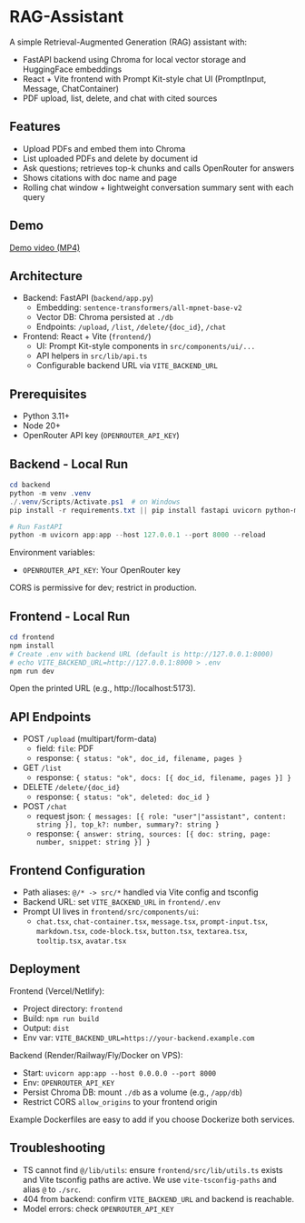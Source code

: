 # RAG-Assistant

A simple Retrieval-Augmented Generation (RAG) assistant with:
- FastAPI backend using Chroma for local vector storage and HuggingFace embeddings
- React + Vite frontend with Prompt Kit-style chat UI (PromptInput, Message, ChatContainer)
- PDF upload, list, delete, and chat with cited sources


## Features
- Upload PDFs and embed them into Chroma
- List uploaded PDFs and delete by document id
- Ask questions; retrieves top-k chunks and calls OpenRouter for answers
- Shows citations with doc name and page
- Rolling chat window + lightweight conversation summary sent with each query


## Demo


[Demo video (MP4)](public/20251020-1226-52.7592098.mp4)




## Architecture
- Backend: FastAPI (`backend/app.py`)
  - Embedding: `sentence-transformers/all-mpnet-base-v2`
  - Vector DB: Chroma persisted at `./db`
  - Endpoints: `/upload`, `/list`, `/delete/{doc_id}`, `/chat`
- Frontend: React + Vite (`frontend/`)
  - UI: Prompt Kit-style components in `src/components/ui/...`
  - API helpers in `src/lib/api.ts`
  - Configurable backend URL via `VITE_BACKEND_URL`


## Prerequisites
- Python 3.11+
- Node 20+
- OpenRouter API key (`OPENROUTER_API_KEY`)


## Backend - Local Run
```powershell
cd backend
python -m venv .venv
./.venv/Scripts/Activate.ps1  # on Windows
pip install -r requirements.txt || pip install fastapi uvicorn python-multipart langchain-community pypdf chromadb sentence-transformers httpx python-dotenv

# Run FastAPI
python -m uvicorn app:app --host 127.0.0.1 --port 8000 --reload
```
Environment variables:
- `OPENROUTER_API_KEY`: Your OpenRouter key

CORS is permissive for dev; restrict in production.


## Frontend - Local Run
```powershell
cd frontend
npm install
# Create .env with backend URL (default is http://127.0.0.1:8000)
# echo VITE_BACKEND_URL=http://127.0.0.1:8000 > .env
npm run dev
```
Open the printed URL (e.g., http://localhost:5173).


## API Endpoints
- POST `/upload` (multipart/form-data)
  - field: `file`: PDF
  - response: `{ status: "ok", doc_id, filename, pages }`
- GET `/list`
  - response: `{ status: "ok", docs: [{ doc_id, filename, pages }] }`
- DELETE `/delete/{doc_id}`
  - response: `{ status: "ok", deleted: doc_id }`
- POST `/chat`
  - request json: `{ messages: [{ role: "user"|"assistant", content: string }], top_k?: number, summary?: string }`
  - response: `{ answer: string, sources: [{ doc: string, page: number, snippet: string }] }`


## Frontend Configuration
- Path aliases: `@/* -> src/*` handled via Vite config and tsconfig
- Backend URL: set `VITE_BACKEND_URL` in `frontend/.env`
- Prompt UI lives in `frontend/src/components/ui`:
  - `chat.tsx`, `chat-container.tsx`, `message.tsx`, `prompt-input.tsx`, `markdown.tsx`, `code-block.tsx`, `button.tsx`, `textarea.tsx`, `tooltip.tsx`, `avatar.tsx`


## Deployment
Frontend (Vercel/Netlify):
- Project directory: `frontend`
- Build: `npm run build`
- Output: `dist`
- Env var: `VITE_BACKEND_URL=https://your-backend.example.com`

Backend (Render/Railway/Fly/Docker on VPS):
- Start: `uvicorn app:app --host 0.0.0.0 --port 8000`
- Env: `OPENROUTER_API_KEY`
- Persist Chroma DB: mount `./db` as a volume (e.g., `/app/db`)
- Restrict CORS `allow_origins` to your frontend origin

Example Dockerfiles are easy to add if you choose Dockerize both services.


## Troubleshooting
- TS cannot find `@/lib/utils`: ensure `frontend/src/lib/utils.ts` exists and Vite tsconfig paths are active. We use `vite-tsconfig-paths` and alias `@` to `./src`.
- 404 from backend: confirm `VITE_BACKEND_URL` and backend is reachable.
- Model errors: check `OPENROUTER_API_KEY`